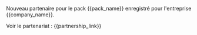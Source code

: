 Nouveau partenaire pour le pack {{pack_name}} enregistré pour l'entreprise {{company_name}}.

Voir le partenariat : {{partnership_link}}